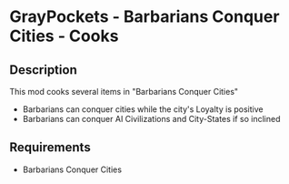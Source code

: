 # GrayPockets - Barbarians Conquer Cities - Cooks

## Description

This mod cooks several items in "Barbarians Conquer Cities"

* Barbarians can conquer cities while the city's Loyalty is positive
* Barbarians can conquer AI Civilizations and City-States if so inclined

## Requirements

* Barbarians Conquer Cities
